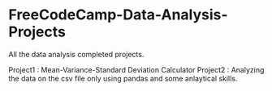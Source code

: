 # FreeCodeCamp-Data-Analysis-Projects
All the data analysis completed projects.

Project1 : Mean-Variance-Standard Deviation Calculator 
Project2 : Analyzing the data on the csv file only using pandas and some anlaytical skills.
